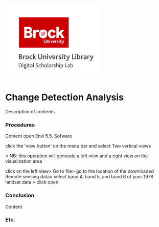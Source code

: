 ![DSL Logo][dsllogo]


# Change Detection Analysis
Description of contents

### Procedures
Content
open Envi 5.5. Sofware

click the 'view button' on the menu bar and select Two vertical views 


< NB: this operation will generate a left view and a right view on the visualization area 


click on the left view> Go to file> go to the location of the downloaded Remote sensing data> select band 4, band 5, and band 6 of your 1978 landsat data > click open


### Conclusion

Content

### Etc.
 
 
 









<!--- Please use reference style images so that it is easier to update pictures later --->

[dsllogo]: dsl_logo.png
